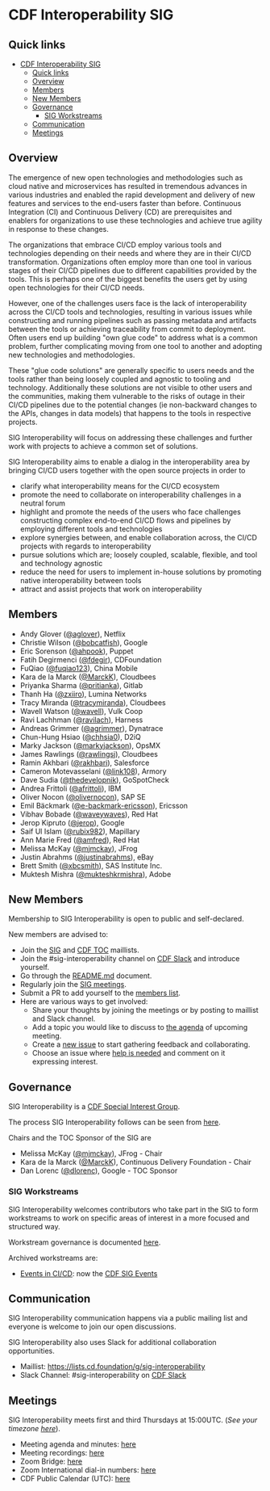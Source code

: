 # CDF Interoperability SIG

## Quick links

- [CDF Interoperability SIG](#cdf-interoperability-sig)
  - [Quick links](#quick-links)
  - [Overview](#overview)
  - [Members](#members)
  - [New Members](#new-members)
  - [Governance](#governance)
    - [SIG Workstreams](#sig-workstreams)
  - [Communication](#communication)
  - [Meetings](#meetings)

## Overview

The emergence of new open technologies and methodologies such as cloud native and
microservices has resulted in tremendous advances in various industries and enabled
the rapid development and delivery of new features and services to the end-users
faster than before. Continuous Integration (CI) and Continuous Delivery (CD) are
prerequisites and enablers for organizations to use these technologies and achieve
true agility in response to these changes.

The organizations that embrace CI/CD employ various tools and technologies depending
on their needs and where they are in their CI/CD transformation. Organizations often
employ more than one tool in various stages of their CI/CD pipelines due to different
capabilities provided by the tools. This is perhaps one of the biggest benefits the
users get by using open technologies for their CI/CD needs.

However, one of the challenges users face is the lack of interoperability across the
CI/CD tools and technologies, resulting in various issues while constructing and
running pipelines such as passing metadata and artifacts between the tools or achieving
traceability from commit to deployment. Often users end up building "own glue code" to
address what is a common problem, further complicating moving from one tool to another
and adopting new technologies and methodologies.

These "glue code solutions" are generally specific to users needs and the tools rather
than being loosely coupled and agnostic to tooling and technology. Additionally these
solutions are not visible to other users and the communities, making them vulnerable to
the risks of outage in their CI/CD pipelines due to the potential changes (ie non-backward
changes to the APIs, changes in data models) that happens to the tools in respective
projects.

SIG Interoperability will focus on addressing these challenges and further work with
projects to achieve a common set of solutions.

SIG Interoperability aims to enable a dialog in the interoperability area by bringing
CI/CD users together with the open source projects in order to

* clarify what interoperability means for the CI/CD ecosystem
* promote the need to collaborate on interoperability challenges in a neutral forum
* highlight and promote the needs of the users who face challenges constructing complex
end-to-end CI/CD flows and pipelines by employing different tools and technologies
* explore synergies between, and enable collaboration across, the CI/CD projects with
regards to interoperability
* pursue solutions which are; loosely coupled, scalable, flexible, and tool and
technology agnostic
* reduce the need for users to implement in-house solutions by promoting native
interoperability between tools
* attract and assist projects that work on interoperability

## Members

* Andy Glover ([@aglover](https://github.com/aglover)), Netflix
* Christie Wilson ([@bobcatfish](https://github.com/bobcatfish)), Google
* Eric Sorenson ([@ahpook](https://github.com/ahpook)), Puppet
* Fatih Degirmenci ([@fdegir](https://github.com/fdegir)), CDFoundation
* FuQiao ([@fuqiao123](https://github.com/fuqiao123)), China Mobile
* Kara de la Marck ([@MarckK](https://github.com/MarckK)), Cloudbees
* Priyanka Sharma ([@pritianka](https://github.com/pritianka)), Gitlab
* Thanh Ha ([@zxiiro](https://github.com/zxiiro)), Lumina Networks
* Tracy Miranda ([@tracymiranda](https://github.com/tracymiranda)), Cloudbees
* Wavell Watson ([@wavell](https://github.com/wavell)), Vulk Coop
* Ravi Lachhman ([@ravilach](https://github.com/ravilach)), Harness
* Andreas Grimmer ([@agrimmer](https://github.com/agrimmer)), Dynatrace
* Chun-Hung Hsiao ([@chhsia0](https://github.com/chhsia0)), D2iQ
* Marky Jackson ([@markyjackson](https://github.com/markyjackson-taulia)), OpsMX
* James Rawlings ([@rawlingsj](https://github.com/rawlingsj)), Cloudbees
* Ramin Akhbari ([@rakhbari](https://github.com/rakhbari)), Salesforce
* Cameron Motevasselani ([@link108](https://github.com/link108)), Armory
* Dave Sudia ([@thedevelopnik](https://github.com/thedevelopnik)), GoSpotCheck
* Andrea Frittoli ([@afrittoli](https://github.com/afrittoli)), IBM
* Oliver Nocon ([@olivernocon](https://github.com/olivernocon)), SAP SE
* Emil Bäckmark ([@e-backmark-ericsson](https://github.com/e-backmark-ericsson)), Ericsson
* Vibhav Bobade ([@waveywaves](https://github.com/waveywaves)), Red Hat
* Jerop Kipruto ([@jerop](https://github.com/jerop)), Google
* Saif Ul Islam ([@rubix982](https://github.com/rubix982)), Mapillary
* Ann Marie Fred ([@amfred](https://github.com/amfred)), Red Hat
* Melissa McKay ([@mjmckay](https://github.com/mjmckay)), JFrog
* Justin Abrahms ([@justinabrahms](https://github.com/justinabrahms)), eBay
* Brett Smith ([@xbcsmith](https://github.com/xbcsmith)), SAS Institute Inc.
* Muktesh Mishra ([@mukteshkrmishra](https://github.com/mukteshkrmishra)), Adobe

## New Members

Membership to SIG Interoperability is open to public and self-declared.

New members are advised to:

* Join the [SIG](https://lists.cd.foundation/g/sig-interoperability) and
[CDF TOC](https://lists.cd.foundation/g/cdf-toc) maillists.
* Join the #sig-interoperability channel on [CDF Slack](https://join.slack.com/t/cdeliveryfdn/shared_invite/enQtODM2NDI1NDc0MzIxLTA1MDcxMzUyMGU2NWVlNmQwN2M1N2M4MWJjOWFkM2UzMDY0OWNkNjAzNzM0NzVkNjQ5M2NkMmY2MTRkMWY4MWY) and introduce yourself.
* Go through the [README.md](README.md) document.
* Regularly join the [SIG meetings](docs/meetings.md).
* Submit a PR to add yourself to the [members list](#members).
* Here are various ways to get involved:
  * Share your thoughts by joining the meetings or by posting to maillist and Slack channel.
  * Add a topic you would like to discuss to [the agenda](docs/meetings.md) of upcoming meeting.
  * Create a [new issue](https://github.com/cdfoundation/sig-interoperability/issues) to start gathering feedback and collaborating.
  * Choose an issue where [help is needed](https://github.com/cdfoundation/sig-interoperability/issues/labels/help%20wanted)
  and comment on it expressing interest.

## Governance

SIG Interoperability is a [CDF Special Interest Group](https://github.com/cdfoundation/toc/tree/master/sigs).

The process SIG Interoperability follows can be seen from [here](https://github.com/cdfoundation/toc/blob/master/GROUPS.md#sigs).

Chairs and the TOC Sponsor of the SIG are

* Melissa McKay ([@mjmckay](https://github.com/mjmckay)), JFrog - Chair
* Kara de la Marck ([@MarckK](https://github.com/MarckK)), Continuous Delivery Foundation - Chair
* Dan Lorenc ([@dlorenc](https://github.com/dlorenc)), Google - TOC Sponsor

### SIG Workstreams

SIG Interoperability welcomes contributors who take part in the SIG to form workstreams to work on specific areas of interest
in a more focused and structured way.

Workstream governance is documented [here](./docs/workstream-governance.md).

Archived workstreams are:

* [Events in CI/CD](./workstreams/archived/events_in_cicd/README.md): now the [CDF SIG Events](https://github.com/cdfoundation/sig-events/)

## Communication

SIG Interoperability communication happens via a public mailing list and everyone is
welcome to join our open discussions.

SIG Interoperability also uses Slack for additional collaboration opportunities.

* Maillist: https://lists.cd.foundation/g/sig-interoperability
* Slack Channel: #sig-interoperability on [CDF Slack](https://cdeliveryfdn.slack.com/join/shared_invite/zt-nwc0jjd0-G65oEpv5ynFfPD5oOX5Ogg#/)

## Meetings

SIG Interoperability meets first and third Thursdays at 15:00UTC. (*See your timezone [here](https://time.is/1500_in_UTC)*).

* Meeting agenda and minutes: [here](./docs/meetings.md)
* Meeting recordings: [here](https://www.youtube.com/playlist?list=PL2KXbZ9-EY9QxICOnONBFPn_cYfJ8BsaG)
* Zoom Bridge: [here](https://zoom.us/j/827082528?pwd=RlN5OUZtVVBuZGZRY0NBRnZyZ0NJQT09)
* Zoom International dial-in numbers: [here](https://zoom.us/zoomconference)
* CDF Public Calendar (UTC): [here](https://calendar.google.com/calendar/u/0/embed?src=linuxfoundation.org_mhf0kmgedn67ihni8r129avp24@group.calendar.google.com&ctz=UTC)
